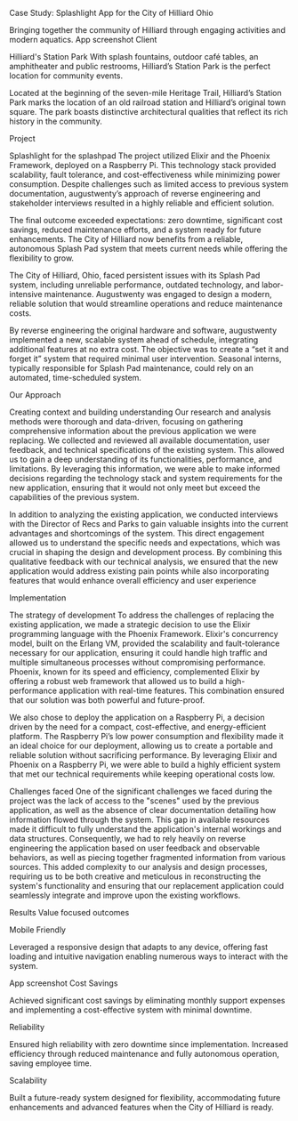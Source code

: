 Case Study: Splashlight App for the City of Hilliard Ohio

Bringing together the community of Hilliard through engaging activities and modern aquatics.
App screenshot
Client

Hilliard's Station Park
With splash fountains, outdoor café tables, an amphitheater and public restrooms, Hilliard’s Station Park is the perfect location for community events.

Located at the beginning of the seven-mile Heritage Trail, Hilliard’s Station Park marks the location of an old railroad station and Hilliard’s original town square. The park boasts distinctive architectural qualities that reflect its rich history in the community.

Project

Splashlight for the splashpad
The project utilized Elixir and the Phoenix Framework, deployed on a Raspberry Pi. This technology stack provided scalability, fault tolerance, and cost-effectiveness while minimizing power consumption. Despite challenges such as limited access to previous system documentation, augustwenty’s approach of reverse engineering and stakeholder interviews resulted in a highly reliable and efficient solution.

The final outcome exceeded expectations: zero downtime, significant cost savings, reduced maintenance efforts, and a system ready for future enhancements. The City of Hilliard now benefits from a reliable, autonomous Splash Pad system that meets current needs while offering the flexibility to grow.

The City of Hilliard, Ohio, faced persistent issues with its Splash Pad system, including unreliable performance, outdated technology, and labor-intensive maintenance. Augustwenty was engaged to design a modern, reliable solution that would streamline operations and reduce maintenance costs.

By reverse engineering the original hardware and software, augustwenty implemented a new, scalable system ahead of schedule, integrating additional features at no extra cost. The objective was to create a “set it and forget it” system that required minimal user intervention. Seasonal interns, typically responsible for Splash Pad maintenance, could rely on an automated, time-scheduled system.

Our Approach

Creating context and building understanding
Our research and analysis methods were thorough and data-driven, focusing on gathering comprehensive information about the previous application we were replacing. We collected and reviewed all available documentation, user feedback, and technical specifications of the existing system. This allowed us to gain a deep understanding of its functionalities, performance, and limitations. By leveraging this information, we were able to make informed decisions regarding the technology stack and system requirements for the new application, ensuring that it would not only meet but exceed the capabilities of the previous system.

In addition to analyzing the existing application, we conducted interviews with the Director of Recs and Parks to gain valuable insights into the current advantages and shortcomings of the system. This direct engagement allowed us to understand the specific needs and expectations, which was crucial in shaping the design and development process. By combining this qualitative feedback with our technical analysis, we ensured that the new application would address existing pain points while also incorporating features that would enhance overall efficiency and user experience


Implementation

The strategy of development
To address the challenges of replacing the existing application, we made a strategic decision to use the Elixir programming language with the Phoenix Framework. Elixir's concurrency model, built on the Erlang VM, provided the scalability and fault-tolerance necessary for our application, ensuring it could handle high traffic and multiple simultaneous processes without compromising performance. Phoenix, known for its speed and efficiency, complemented Elixir by offering a robust web framework that allowed us to build a high-performance application with real-time features. This combination ensured that our solution was both powerful and future-proof.

We also chose to deploy the application on a Raspberry Pi, a decision driven by the need for a compact, cost-effective, and energy-efficient platform. The Raspberry Pi’s low power consumption and flexibility made it an ideal choice for our deployment, allowing us to create a portable and reliable solution without sacrificing performance. By leveraging Elixir and Phoenix on a Raspberry Pi, we were able to build a highly efficient system that met our technical requirements while keeping operational costs low.

Challenges faced
One of the significant challenges we faced during the project was the lack of access to the "scenes" used by the previous application, as well as the absence of clear documentation detailing how information flowed through the system. This gap in available resources made it difficult to fully understand the application's internal workings and data structures. Consequently, we had to rely heavily on reverse engineering the application based on user feedback and observable behaviors, as well as piecing together fragmented information from various sources. This added complexity to our analysis and design processes, requiring us to be both creative and meticulous in reconstructing the system's functionality and ensuring that our replacement application could seamlessly integrate and improve upon the existing workflows.

Results
Value focused outcomes

Mobile Friendly

Leveraged a responsive design that adapts to any device, offering fast loading and intuitive navigation enabling numerous ways to interact with the system.

App screenshot
Cost Savings

Achieved significant cost savings by eliminating monthly support expenses and implementing a cost-effective system with minimal downtime.


Reliability

Ensured high reliability with zero downtime since implementation. Increased efficiency through reduced maintenance and fully autonomous operation, saving employee time.


Scalability

Built a future-ready system designed for flexibility, accommodating future enhancements and advanced features when the City of Hilliard is ready.

